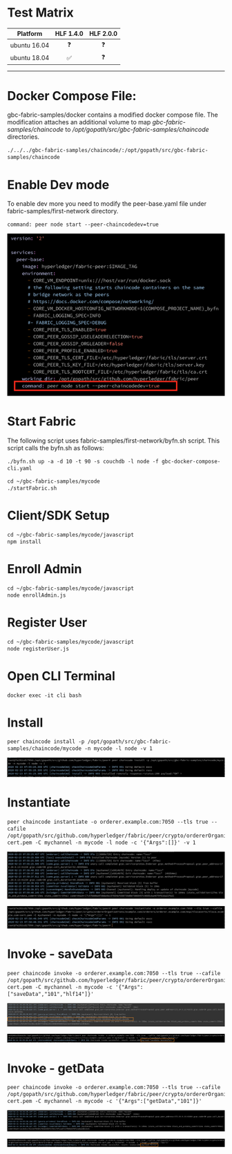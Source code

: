 # Test Matrix

| Platform | HLF 1.4.0 | HLF 2.0.0 |
| --- | :-: | :-: |
| ubuntu 16.04 | :question: | :question: |
| ubuntu 18.04 | :white_check_mark: | :question: |

---

# Docker Compose File:
gbc-fabric-samples/docker contains a modified docker compose file. The modification attaches an additional volume to map *gbc-fabric-samples/chaincode* to */opt/gopath/src/gbc-fabric-samples/chaincode* directories.

```
./../../gbc-fabric-samples/chaincode/:/opt/gopath/src/gbc-fabric-samples/chaincode
```

# Enable Dev mode
To enable dev more you need to modify the peer-base.yaml file under fabric-samples/first-network directory.

```
command: peer node start --peer-chaincodedev=true
```

![Alt text](images/enable_devmode_base_peer_base_yaml.png?raw=true "Install Chaincode")

# Start Fabric

The following script uses fabric-samples/first-network/byfn.sh script. This script calls the byfn.sh as follows:

```
./byfn.sh up -a -d 10 -t 90 -s couchdb -l node -f gbc-docker-compose-cli.yaml
```

```shell
cd ~/gbc-fabric-samples/mycode
./startFabric.sh
```

# Client/SDK Setup
```shell
cd ~/gbc-fabric-samples/mycode/javascript
npm install
```

# Enroll Admin

```shell
cd ~/gbc-fabric-samples/mycode/javascript
node enrollAdmin.js
```

# Register User

```shell
cd ~/gbc-fabric-samples/mycode/javascript
node registerUser.js
```

# Open CLI Terminal
```
docker exec -it cli bash
```

# Install

```shell
peer chaincode install -p /opt/gopath/src/gbc-fabric-samples/chaincode/mycode -n mycode -l node -v 1
```

![Alt text](images/mycode_install_cli.png?raw=true "Install Chaincode")

# Instantiate
```shell
peer chaincode instantiate -o orderer.example.com:7050 --tls true --cafile /opt/gopath/src/github.com/hyperledger/fabric/peer/crypto/ordererOrganizations/example.com/orderers/orderer.example.com/msp/tlscacerts/tlsca.example.com-cert.pem -C mychannel -n mycode -l node -c '{"Args":[]}' -v 1
```

![Alt text](images/mycode_instantiate_peer0.org1.example.com.png?raw=true "Instantiate - peer0.org1.example.com")

![Alt text](images/mycode_instantiate_cli_output.png?raw=true "Instantiate - CLI Command Output")


# Invoke - saveData
```shell
peer chaincode invoke -o orderer.example.com:7050 --tls true --cafile /opt/gopath/src/github.com/hyperledger/fabric/peer/crypto/ordererOrganizations/example.com/orderers/orderer.example.com/msp/tlscacerts/tlsca.example.com-cert.pem -C mychannel -n mycode -c '{"Args":["saveData","101","hlf14"]}'
```

![Alt text](images/mycode_Invoke_saveData_peernode.png?raw=true "Invoke - saveData - peer0.org1.example.com")

![Alt text](images/mycode_Invoke_saveData_cli.png?raw=true "Invoke - saveData - CLI")

# Invoke - getData
```shell
peer chaincode invoke -o orderer.example.com:7050 --tls true --cafile /opt/gopath/src/github.com/hyperledger/fabric/peer/crypto/ordererOrganizations/example.com/orderers/orderer.example.com/msp/tlscacerts/tlsca.example.com-cert.pem -C mychannel -n mycode -c '{"Args":["getData","101"]}'
```

![Alt text](images/mycode_Invoke_getData_peernode.png?raw=true "Invoke - getData - peer0.org1.example.com")

![Alt text](images/mycode_Invoke_getData_cli.png?raw=true "Invoke - getData - CLI")
